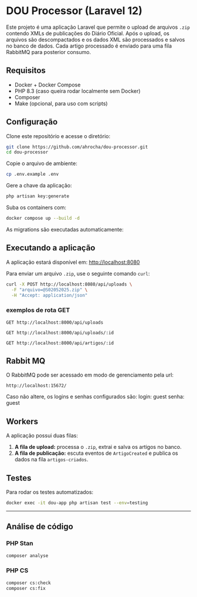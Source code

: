 # DOU Processor (Laravel 12)

Este projeto é uma aplicação Laravel que permite o upload de arquivos `.zip` contendo XMLs de publicações do Diário Oficial. Após o upload, os arquivos são descompactados e os dados XML são processados e salvos no banco de dados. Cada artigo processado é enviado para uma fila RabbitMQ para posterior consumo.

## Requisitos

- Docker + Docker Compose
- PHP 8.3 (caso queira rodar localmente sem Docker)
- Composer
- Make (opcional, para uso com scripts)

## Configuração

Clone este repositório e acesse o diretório:

```bash
git clone https://github.com/ahrocha/dou-processor.git
cd dou-processor
```

Copie o arquivo de ambiente:

```bash
cp .env.example .env
```

Gere a chave da aplicação:

```bash
php artisan key:generate
```

Suba os containers com:

```bash
docker compose up --build -d
```

As migrations são executadas automaticamente:

## Executando a aplicação

A aplicação estará disponível em: [http://localhost:8080](http://localhost:8080)

Para enviar um arquivo `.zip`, use o seguinte comando `curl`:

```bash
curl -X POST http://localhost:8080/api/uploads \
  -F "arquivo=@S02052025.zip" \
  -H "Accept: application/json"
```

### exemplos de rota GET
```
GET http://localhost:8000/api/uploads

GET http://localhost:8000/api/uploads/:id

GET http://localhost:8000/api/artigos/:id

```

## Rabbit MQ
O RabbitMQ pode ser acessado em modo de gerenciamento pela url:
```
http://localhost:15672/
```
Caso não altere, os logins e senhas configurados são:
login: guest
senha: guest

## Workers

A aplicação possui duas filas:

1. **A fila de upload:** processa o `.zip`, extrai e salva os artigos no banco.
2. **A fila de publicação:** escuta eventos de `ArtigoCreated` e publica os dados na fila `artigos-criados`.

## Testes

Para rodar os testes automatizados:

```bash
docker exec -it dou-app php artisan test --env=testing
```

---

## Análise de código

### PHP Stan
```bash
composer analyse
```

### PHP CS
```bash
composer cs:check
composer cs:fix
```
